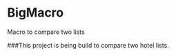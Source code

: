 # BigMacro
Macro to compare two lists

###This project is being build to compare two hotel lists.  
